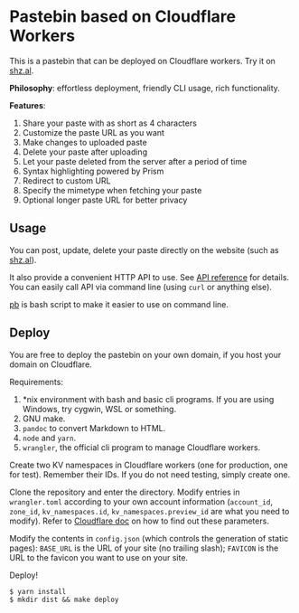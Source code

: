 # Pastebin based on Cloudflare Workers

This is a pastebin that can be deployed on Cloudflare workers. Try it on [shz.al](https://shz.al). 

**Philosophy**: effortless deployment, friendly CLI usage, rich functionality. 

**Features**:

1. Share your paste with as short as 4 characters
1. Customize the paste URL as you want
1. Make changes to uploaded paste
1. Delete your paste after uploading
1. Let your paste deleted from the server after a period of time
1. Syntax highlighting powered by Prism
1. Redirect to custom URL
1. Specify the mimetype when fetching your paste
1. Optional longer paste URL for better privacy

## Usage

You can post, update, delete your paste directly on the website (such as [shz.al](https://shz.al)). 

It also provide a convenient HTTP API to use. See [API reference](doc/api.md) for details. You can easily call API via command line (using `curl` or anything else). 

[pb](/scripts) is bash script to make it easier to use on command line. 

## Deploy

You are free to deploy the pastebin on your own domain, if you host your domain on Cloudflare. 

Requirements:
1. *nix environment with bash and basic cli programs. If you are using Windows, try cygwin, WSL or something. 
2. GNU make. 
3. `pandoc` to convert Markdown to HTML. 
4. `node` and `yarn`. 
5. `wrangler`, the official cli program to manage Cloudflare workers.

Create two KV namespaces in Cloudflare workers (one for production, one for test). Remember their IDs. If you do not need testing, simply create one.

Clone the repository and enter the directory. Modify entries in `wrangler.toml` according to your own account information (`account_id`, `zone_id`, `kv_namespaces.id`, `kv_namespaces.preview_id` are what you need to modify). Refer to [Cloudflare doc](https://developers.cloudflare.com/workers/cli-wrangler/configuration) on how to find out these parameters.

Modify the contents in `config.json` (which controls the generation of static pages): `BASE_URL` is the URL of your site (no trailing slash); `FAVICON` is the URL to the favicon you want to use on your site. 

Deploy!

```shell
$ yarn install
$ mkdir dist && make deploy
```
